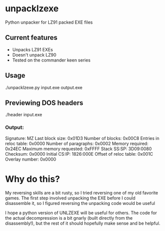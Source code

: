 # unpacklzexe
Python unpacker for LZ91 packed EXE files

## Current features
- Unpacks LZ91 EXEs
- Doesn't unpack LZ90
- Tested on the commander keen series

## Usage
./unpacklzexe.py input.exe output.exe

## Previewing DOS headers
./header input.exe

### Output:
Signature: MZ
Last block size: 0x01D3
Number of blocks: 0x00C8
Entries in reloc table: 0x0000
Number of paragraphs: 0x0002
Memory required: 0x24EC
Maximum memory requested: 0xFFFF
Stack SS:SP: 3D09:0080
Checksum: 0x0000
Initial CS:IP: 1826:000E
Offset of reloc table: 0x001C
Overlay number: 0x0000

# Why do this?
My reversing skills are a bit rusty, so I tried reversing one of my old favorite games. The first step involved unpacking the EXE before I could disassemble it, so I figured reversing the unpacking code would be useful

I hope a python version of UNLZEXE will be useful for others. The code for the actual decompression is a bit gnarly (built directly from the disassembly!), but the rest of it should hopefully make sense and be helpful.

